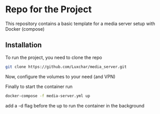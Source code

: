 # Repo for the Project

This repository contains a basic template for a media server setup with Docker (compose)

## Installation

To run the project, you need to clone the repo

```bash
git clone https://github.com/Luxchar/media_server.git
```

Now, configure the volumes to your need (and VPN)

Finally to start the container run

```bash
docker-compose -f media-server.yml up
```

add a -d flag before the up to run the container in the background
